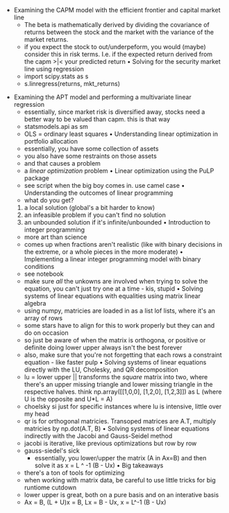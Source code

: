 - Examining the CAPM model with the efficient frontier and capital market line
    - The beta is mathematically derived by dividing the covariance of returns between the stock and the market with the variance of the market returns.
    - if you expect the stock to out/underpeform, you would (maybe) consider this in risk terms. I.e. if the expected return derived from the capm >|< your predicted return
• Solving for the security market line using regression
    - import scipy.stats as s
    - s.linregress(returns, mkt_returns)
* Examining the APT model and performing a multivariate linear regression
    - essentially, since market risk is diversified away, stocks need a better way to be valued than capm. this is that way
    - statsmodels.api as sm
    - OLS = ordinary least squares
• Understanding linear optimization in portfolio allocation
    - essentially, you have some collection of assets
    - you also have some restraints on those assets
    - and that causes a problem
    - a _linear optimization_ problem
• Linear optimization using the PuLP package
    - see script when the big boy comes in. use camel case
• Understanding the outcomes of linear programming
    - what do you get?
    1. a local solution (global's a bit harder to know)
    2. an infeasible problem if you can't find no solution
    3. an unbounded solution if it's infinite/unbounded
• Introduction to integer programming
    - more art than science
    - comes up when fractions aren't realistic (like with binary decisions in the extreme, or a whole pieces in the more moderate)
• Implementing a linear integer programming model with binary conditions
    - see notebook
    - make sure _all_ the unkowns are involved when trying to solve the equation, you can't just try one at a time - kis, stupid
• Solving systems of linear equations with equalities using matrix linear algebra
    - using numpy, matricies are loaded in as a list lof lists, where it's an array of rows
    - some stars have to align for this to work properly but they can and do on occasion
    - so just be aware of when the matrix is orthogona, or positive or definite
    doing lower upper always isn't the best forever
    - also, make sure that you're not forgetting that each rows a constraint equation - like faster pulp
• Solving systems of linear equations directly with the LU, Cholesky, and QR decomposition
    - lu = lower upper || transforms the _square_ matrix into two, where there's an upper missing triangle and lower missing triangle in the respective halves. think np.array([[1,0,0], [1,2,0], [1,2,3]]) as L (where U is the opposite and U*L = A)
    - choelsky si just for specific instances where lu is intensive, little over my head
    - qr is for orthogonal matricies. Transoped matrices are A.T, multiply matricies by np.dot(A.T, B)
• Solving systems of linear equations indirectly with the Jacobi and Gauss-Seidel method
    - jacobi is iterative, like previous optimizations but row by row
    - gauss-siedel's sick
        - essentially, you lower/upper the matrix (A in Ax=B) and then solve it as x = L ^ -1 (B - Ux)
• Big takeaways
    - there's a ton of tools for optimizing
    - when working with matrix data, be careful to use little tricks for big runtiome cutdown
    - lower upper is great, both on a pure basis and on an interative basis
    - Ax = B, (L + U)x = B, Lx = B - Ux, x = L^-1 (B - Ux)
